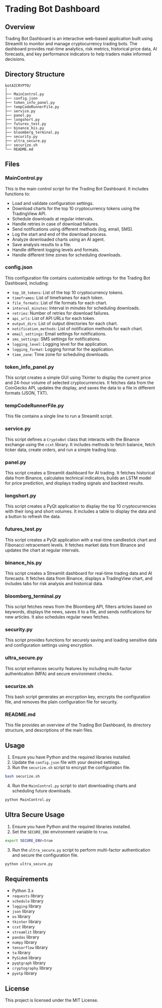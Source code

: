 # Trading Bot Dashboard

## Overview

Trading Bot Dashboard is an interactive web-based application built using Streamlit to monitor and manage cryptocurrency trading bots. The dashboard provides real-time analytics, risk metrics, historical price data, AI forecasts, and key performance indicators to help traders make informed decisions.

## Directory Structure

```
botAICRYPTO/
│
├── MainControl.py
├── config.json
├── token_info_panel.py
├── tempCodeRunnerFile.py
├── service.py
├── panel.py
├── longshort.py
├── futures_test.py
├── binance_his.py
├── bloomberg_terminal.py
├── security.py
├── ultra_secure.py
├── securize.sh
└── README.md
```

## Files

### MainControl.py

This is the main control script for the Trading Bot Dashboard. It includes functions to:

- Load and validate configuration settings.
- Download charts for the top 10 cryptocurrency tokens using the TradingView API.
- Schedule downloads at regular intervals.
- Handle retries in case of download failures.
- Send notifications using different methods (log, email, SMS).
- Log the start and end of the download process.
- Analyze downloaded charts using an AI agent.
- Save analysis results to a file.
- Handle different logging levels and formats.
- Handle different time zones for scheduling downloads.

### config.json

This configuration file contains customizable settings for the Trading Bot Dashboard, including:

- `top_10_tokens`: List of the top 10 cryptocurrency tokens.
- `timeframes`: List of timeframes for each token.
- `file_formats`: List of file formats for each chart.
- `interval_minutes`: Interval in minutes for scheduling downloads.
- `retries`: Number of retries for download failures.
- `api_urls`: List of API URLs for each token.
- `output_dirs`: List of output directories for each chart.
- `notification_methods`: List of notification methods for each chart.
- `email_settings`: Email settings for notifications.
- `sms_settings`: SMS settings for notifications.
- `logging_level`: Logging level for the application.
- `logging_format`: Logging format for the application.
- `time_zone`: Time zone for scheduling downloads.

### token_info_panel.py

This script creates a simple GUI using Tkinter to display the current price and 24-hour volume of selected cryptocurrencies. It fetches data from the CoinGecko API, updates the display, and saves the data to a file in different formats (JSON, TXT).

### tempCodeRunnerFile.py

This file contains a single line to run a Streamlit script.

### service.py

This script defines a `CryptoBot` class that interacts with the Binance exchange using the `ccxt` library. It includes methods to fetch balance, fetch ticker data, create orders, and run a simple trading loop.

### panel.py

This script creates a Streamlit dashboard for AI trading. It fetches historical data from Binance, calculates technical indicators, builds an LSTM model for price prediction, and displays trading signals and backtest results.

### longshort.py

This script creates a PyQt application to display the top 10 cryptocurrencies with their long and short volumes. It includes a table to display the data and a button to refresh the data.

### futures_test.py

This script creates a PyQt application with a real-time candlestick chart and Fibonacci retracement levels. It fetches market data from Binance and updates the chart at regular intervals.

### binance_his.py

This script creates a Streamlit dashboard for real-time trading data and AI forecasts. It fetches data from Binance, displays a TradingView chart, and includes tabs for risk analysis and historical data.

### bloomberg_terminal.py

This script fetches news from the Bloomberg API, filters articles based on keywords, displays the news, saves it to a file, and sends notifications for new articles. It also schedules regular news fetches.

### security.py

This script provides functions for securely saving and loading sensitive data and configuration settings using encryption.

### ultra_secure.py

This script enhances security features by including multi-factor authentication (MFA) and secure environment checks.

### securize.sh

This bash script generates an encryption key, encrypts the configuration file, and removes the plain configuration file for security.

### README.md

This file provides an overview of the Trading Bot Dashboard, its directory structure, and descriptions of the main files.

## Usage

1. Ensure you have Python and the required libraries installed.
2. Update the `config.json` file with your desired settings.
3. Run the `securize.sh` script to encrypt the configuration file.

```sh
bash securize.sh
```

4. Run the `MainControl.py` script to start downloading charts and scheduling future downloads.

```sh
python MainControl.py
```

## Ultra Secure Usage

1. Ensure you have Python and the required libraries installed.
2. Set the `SECURE_ENV` environment variable to `true`.

```sh
export SECURE_ENV=true
```

3. Run the `ultra_secure.py` script to perform multi-factor authentication and secure the configuration file.

```sh
python ultra_secure.py
```

## Requirements

- Python 3.x
- `requests` library
- `schedule` library
- `logging` library
- `json` library
- `os` library
- `tkinter` library
- `ccxt` library
- `streamlit` library
- `pandas` library
- `numpy` library
- `tensorflow` library
- `ta` library
- `PySide6` library
- `pyqtgraph` library
- `cryptography` library
- `pyotp` library

## License

This project is licensed under the MIT License.

